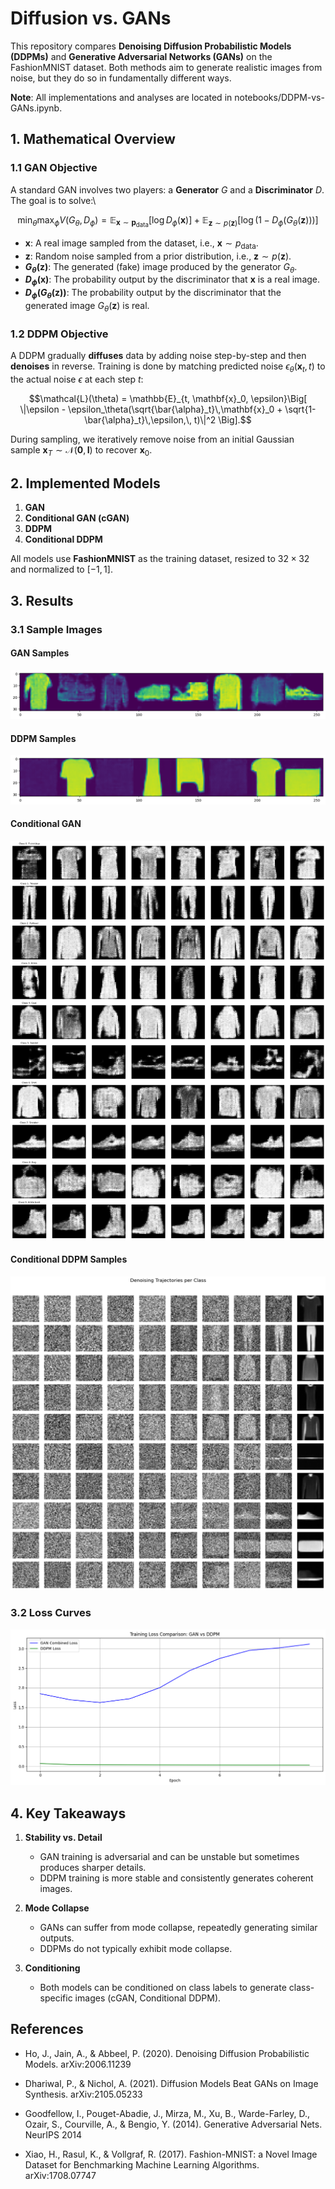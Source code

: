 # Diffusion vs. GANs

This repository compares **Denoising Diffusion Probabilistic Models (DDPMs)** and **Generative Adversarial Networks (GANs)** on the FashionMNIST dataset. Both methods aim to generate realistic images from noise, but they do so in fundamentally different ways.

**Note**: All implementations and analyses are located in notebooks/DDPM-vs-GANs.ipynb.

## 1. Mathematical Overview

### 1.1 GAN Objective

A standard GAN involves two players: a **Generator** $G$ and a **Discriminator** $D$. The goal is to solve:\

```math
\min_{\theta} \max_{\phi} V(G_\theta, D_\phi) = \mathbb{E}_{\mathbf{x} \sim \textbf{p}_{\textrm{data}}}[\log D_\phi(\textbf{x})] + 
\mathbb{E}_{\mathbf{z} \sim p(\textbf{z})}[\log (1-D_\phi(G_\theta(\textbf{z})))]
```
- **$\mathbf{x}$**: A real image sampled from the dataset, i.e., $\mathbf{x} \sim p_{\text{data}}$.
- **$\mathbf{z}$**: Random noise sampled from a prior distribution, i.e., $\mathbf{z} \sim p(\mathbf{z})$.
- **$G_{\theta}(\mathbf{z})$**: The generated (fake) image produced by the generator $G_{\theta}$.
- **$D_{\phi}(\mathbf{x})$**: The probability output by the discriminator that $\mathbf{x}$ is a real image.
- **$D_{\phi}(G_{\theta}(\mathbf{z}))$**: The probability output by the discriminator that the generated image $G_{\theta}(\mathbf{z})$ is real.

### 1.2 DDPM Objective

A DDPM gradually **diffuses** data by adding noise step-by-step and then **denoises** in reverse. Training is done by matching predicted noise $\epsilon_\theta(\mathbf{x}_t, t)$ to the actual noise $\epsilon$ at each step $t$:
```math
\mathcal{L}(\theta) = \mathbb{E}_{t, \mathbf{x}_0, \epsilon}\Big[
\|\epsilon - \epsilon_\theta(\sqrt{\bar{\alpha}_t}\,\mathbf{x}_0 + \sqrt{1-\bar{\alpha}_t}\,\epsilon,\, t)\|^2
\Big].
```

During sampling, we iteratively remove noise from an initial Gaussian sample $\mathbf{x}_T \sim \mathcal{N}(\mathbf{0}, \mathbf{I})$ to recover $\mathbf{x}_0$.

## 2. Implemented Models

1. **GAN**  
2. **Conditional GAN (cGAN)**
3. **DDPM**  
4. **Conditional DDPM**

All models use **FashionMNIST** as the training dataset, resized to $32 \times 32$ and normalized to $[-1,1]$.



## 3. Results

### 3.1 Sample Images

#### GAN Samples
![gan_samples.png](results/gan_samples.png)
#### DDPM Samples
![ddpm_samples.png](results/ddpm_samples.png)
#### Conditional GAN
![cgan_samples.png](results/cgan_samples.png)
#### Conditional DDPM Samples
![cddpm_samples.png](results/cddpm_samples.png)

### 3.2 Loss Curves


![Loss Curves](results/loss_curve.png)



## 4. Key Takeaways

1. **Stability vs. Detail**  
   - GAN training is adversarial and can be unstable but sometimes produces sharper details.
   - DDPM training is more stable and consistently generates coherent images.

2. **Mode Collapse**  
   - GANs can suffer from mode collapse, repeatedly generating similar outputs.
   - DDPMs do not typically exhibit mode collapse.

3. **Conditioning**  
   - Both models can be conditioned on class labels to generate class-specific images (cGAN, Conditional DDPM).

## References
- Ho, J., Jain, A., & Abbeel, P. (2020). Denoising Diffusion Probabilistic Models. arXiv:2006.11239

- Dhariwal, P., & Nichol, A. (2021). Diffusion Models Beat GANs on Image Synthesis. arXiv:2105.05233

- Goodfellow, I., Pouget-Abadie, J., Mirza, M., Xu, B., Warde-Farley, D., Ozair, S., Courville, A., & Bengio, Y. (2014). Generative Adversarial Nets. NeurIPS 2014

- Xiao, H., Rasul, K., & Vollgraf, R. (2017). Fashion-MNIST: a Novel Image Dataset for Benchmarking Machine Learning Algorithms. arXiv:1708.07747
